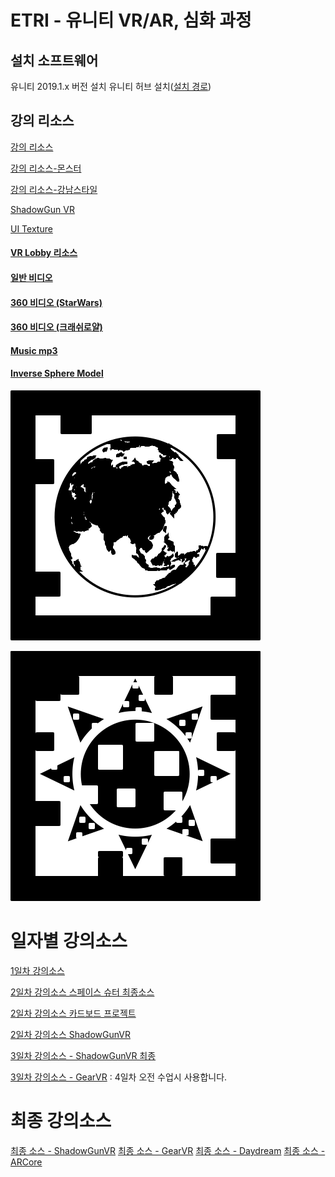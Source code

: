 # ETRI - 유니티 VR/AR, 심화 과정

## 설치 소프트웨어

유니티 2019.1.x 버전 설치
유니티 허브 설치([설치 경로](https://store.unity.com/download?ref=personal))

## 강의 리소스 

[강의 리소스](https://drive.google.com/open?id=1HJHKxupcMSqcr4UgZ2gx22OuMA0u1uxW)

[강의 리소스-몬스터](https://github.com/IndieGameMaker/ETRI/blob/master/Monster.zip)

[강의 리소스-강남스타일](https://github.com/IndieGameMaker/ETRI/blob/master/monster%40Gangnam%20Style.fbx)

[ShadowGun VR](https://drive.google.com/open?id=0B3oEiOFhHHVTaXdUUW9RSWVqQnM)

[UI Texture](https://drive.google.com/open?id=0B3oEiOFhHHVTVmUyQ1E0OWdjU28)

#### [VR Lobby 리소스](https://drive.google.com/open?id=1avlQVFYVQfXlUURnAlNjIhg6Sx3MdtiO)

#### [일반 비디오](https://drive.google.com/open?id=1peucd_9-mxorgx0QwhCXnIcK7dcK00i3)

#### [360 비디오 (StarWars)](https://drive.google.com/open?id=1LvPTF2JhQ_GxtKQWu9MgTx1iY5XzkZvR)

#### [360 비디오 (크래쉬로얄)](https://drive.google.com/open?id=1rkr7x7LogRFXOEAuttQAxhVruzH7oC3H)

#### [Music mp3](https://github.com/IndieGameMaker/IITP/blob/master/09-In-The-Fall-Of-My-Heart.mp3)

#### [Inverse Sphere Model](https://drive.google.com/open?id=0B3oEiOFhHHVTTk9kbkdhVTlfOGs)


![](https://github.com/IndieGameMaker/SWU01/blob/master/AR리소스/마커/ar_marker_earth.png)

![](https://github.com/IndieGameMaker/SWU01/blob/master/AR리소스/마커/ar_marker_sun.png)



# 일자별 강의소스

[1일차 강의소스](https://1drv.ms/u/s!Asker0nVo1TSvoNe7_EoJbDy9flrLQ)

[2일차 강의소스 스페이스 슈터 최종소스](https://1drv.ms/u/s!Asker0nVo1TSvqY00mfD8Si73lXdEA)

[2일차 강의소스 카드보드 프로젝트](https://1drv.ms/u/s!Asker0nVo1TSvqY1RovDSsg0_wWZeA)

[2일차 강의소스 ShadowGunVR](https://1drv.ms/u/s!Asker0nVo1TSv4F0K0E-NKfyLztPmw)

[3일차 강의소스 - ShadowGunVR 최종](https://1drv.ms/u/s!Asker0nVo1TSv5xzWrOV385I45LkDw)

[3일차 강의소스 - GearVR](https://1drv.ms/u/s!Asker0nVo1TSv6seNTFeuSASh3Yj_A) : 4일차 오전 수업시 사용합니다.

# 최종 강의소스

[최종 소스 - ShadowGunVR](https://1drv.ms/u/s!Asker0nVo1TSwpx-Y7a9x2e10YrMug)
[최종 소스 - GearVR](https://1drv.ms/u/s!Asker0nVo1TSwpx_osKTnXp4E9r4Uw)
[최종 소스 - Daydream](https://1drv.ms/u/s!Asker0nVo1TSwpx9OrbsNV2jYFdiYg)
[최종 소스 - ARCore](https://1drv.ms/u/s!Asker0nVo1TSwpx8dgZQ05rfnOVTQg)
